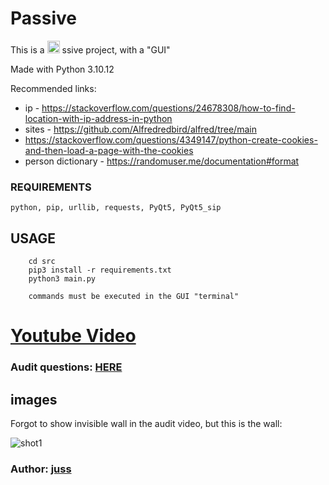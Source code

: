 # Passive

This is a <img src="https://01.kood.tech/git/kasepuu/passive/raw/branch/master/src/sprites/icon.png" alt="Website Icon" width="20" height="20" />
ssive project, with a "GUI"

Made with Python 3.10.12

Recommended links:

- ip - https://stackoverflow.com/questions/24678308/how-to-find-location-with-ip-address-in-python
- sites - https://github.com/Alfredredbird/alfred/tree/main
- https://stackoverflow.com/questions/4349147/python-create-cookies-and-then-load-a-page-with-the-cookies
- person dictionary - https://randomuser.me/documentation#format

### REQUIREMENTS

```
python, pip, urllib, requests, PyQt5, PyQt5_sip
```

## USAGE

```
    cd src
    pip3 install -r requirements.txt
    python3 main.py
```

```
    commands must be executed in the GUI "terminal"
```

# [Youtube Video](https://youtu.be/C78Kvrt1zGo)

### Audit questions: [HERE](https://github.com/01-edu/public/tree/master/subjects/cybersecurity/passive/audit)

## images

Forgot to show invisible wall in the audit video, but this is the wall:  

![shot1](https://01.kood.tech/git/juss/firing-range/raw/branch/master/invisible_wall.jpg)

### Author: [juss](https://01.kood.tech/git/juss)